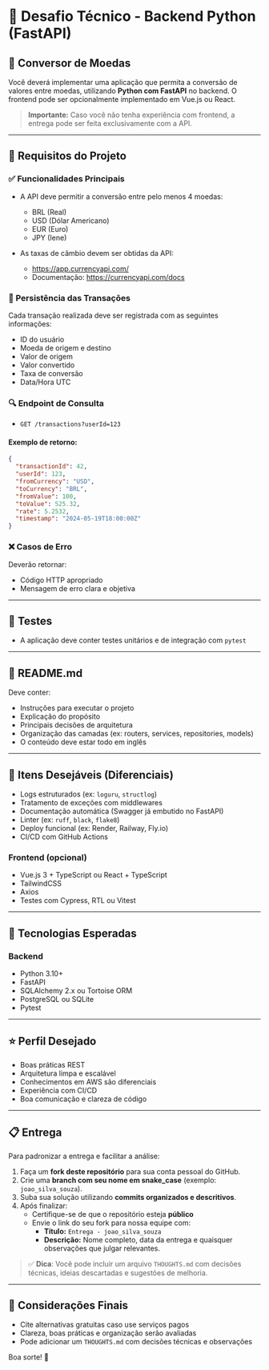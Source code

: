 # 🧪 Desafio Técnico - Backend Python (FastAPI)

## 💸 Conversor de Moedas

Você deverá implementar uma aplicação que permita a conversão de valores entre moedas, utilizando **Python com FastAPI** no backend. O frontend pode ser opcionalmente implementado em Vue.js ou React.

> **Importante:** Caso você não tenha experiência com frontend, a entrega pode ser feita exclusivamente com a API.

---

## 📆 Requisitos do Projeto

### ✅ Funcionalidades Principais
- A API deve permitir a conversão entre pelo menos 4 moedas:
  - BRL (Real)
  - USD (Dólar Americano)
  - EUR (Euro)
  - JPY (Iene)

- As taxas de câmbio devem ser obtidas da API:
  - https://app.currencyapi.com/
  - Documentação: https://currencyapi.com/docs

### 🔐 Persistência das Transações
Cada transação realizada deve ser registrada com as seguintes informações:
- ID do usuário
- Moeda de origem e destino
- Valor de origem
- Valor convertido
- Taxa de conversão
- Data/Hora UTC

### 🔍 Endpoint de Consulta
- `GET /transactions?userId=123`

#### Exemplo de retorno:
```json
{
  "transactionId": 42,
  "userId": 123,
  "fromCurrency": "USD",
  "toCurrency": "BRL",
  "fromValue": 100,
  "toValue": 525.32,
  "rate": 5.2532,
  "timestamp": "2024-05-19T18:00:00Z"
}
```

### ❌ Casos de Erro
Deverão retornar:
- Código HTTP apropriado
- Mensagem de erro clara e objetiva

---

## 🧪 Testes
- A aplicação deve conter testes unitários e de integração com `pytest`

---

## 📄 README.md
Deve conter:
- Instruções para executar o projeto
- Explicação do propósito
- Principais decisões de arquitetura
- Organização das camadas (ex: routers, services, repositories, models)
- O conteúdo deve estar todo em inglês

---

## 🧰 Itens Desejáveis (Diferenciais)
- Logs estruturados (ex: `loguru`, `structlog`)
- Tratamento de exceções com middlewares
- Documentação automática (Swagger já embutido no FastAPI)
- Linter (ex: `ruff`, `black`, `flake8`)
- Deploy funcional (ex: Render, Railway, Fly.io)
- CI/CD com GitHub Actions

### Frontend (opcional)
- Vue.js 3 + TypeScript ou React + TypeScript
- TailwindCSS
- Axios
- Testes com Cypress, RTL ou Vitest

---

## 🚀 Tecnologias Esperadas

### Backend
- Python 3.10+
- FastAPI
- SQLAlchemy 2.x ou Tortoise ORM
- PostgreSQL ou SQLite
- Pytest

---

## ⭐ Perfil Desejado
- Boas práticas REST
- Arquitetura limpa e escalável
- Conhecimentos em AWS são diferenciais
- Experiência com CI/CD
- Boa comunicação e clareza de código

---

## 📋 Entrega

Para padronizar a entrega e facilitar a análise:

1. Faça um **fork deste repositório** para sua conta pessoal do GitHub.
2. Crie uma **branch com seu nome em snake_case** (exemplo: `joao_silva_souza`).
3. Suba sua solução utilizando **commits organizados e descritivos**.
4. Após finalizar:
   - Certifique-se de que o repositório esteja **público**
   - Envie o link do seu fork para nossa equipe com:
     - **Título:** `Entrega - joao_silva_souza`
     - **Descrição:** Nome completo, data da entrega e quaisquer observações que julgar relevantes.

> ✅ **Dica**: Você pode incluir um arquivo `THOUGHTS.md` com decisões técnicas, ideias descartadas e sugestões de melhoria.

---

## 📢 Considerações Finais
- Cite alternativas gratuitas caso use serviços pagos
- Clareza, boas práticas e organização serão avaliadas
- Pode adicionar um `THOUGHTS.md` com decisões técnicas e observações

Boa sorte! 🚀
